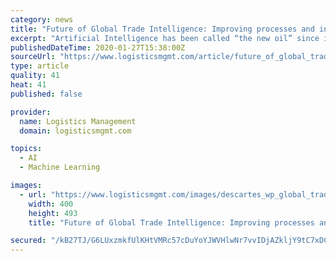 ```yaml
---
category: news
title: "Future of Global Trade Intelligence: Improving processes and insight with AI and Machine Learning"
excerpt: "Artificial Intelligence has been called “the new oil” since it has become a resource for businesses to streamline processes. AI can help make sense of data by mining and processing large amounts of information. It can also free resources to focus on more strategic tasks and minimize errors. Sectors such as cross-border trade are ideal for ..."
publishedDateTime: 2020-01-27T15:38:00Z
sourceUrl: "https://www.logisticsmgmt.com/article/future_of_global_trade_intelligence_improving_processes_and_insight_with_ai"
type: article
quality: 41
heat: 41
published: false

provider:
  name: Logistics Management
  domain: logisticsmgmt.com

topics:
  - AI
  - Machine Learning

images:
  - url: "https://www.logisticsmgmt.com/images/descartes_wp_global_trade_content_intelligence_121619-400px.jpg"
    width: 400
    height: 493
    title: "Future of Global Trade Intelligence: Improving processes and insight with AI and Machine Learning"

secured: "/kB27TJ/G6LUxzmkfUlKHtVMRc57cDuYoYJWVHlwNr7vvIDjAZkljY9tC7xDChhYLjDIdYRdQrxFgYFcgjFk7IN9JfjxAUnajA870hPMuppVmtIUKfmCWq1zAgDNQ8GV7PWFr8Z6buqxHNUWuX9uFirgW02Ooo9j2BpmIfhcVRlSs6WXHKNc2uAZYOR/9wKnZAJg859owo2DLoh8BHw+iyPq8DxmgS2gw+1jbVgHCj8aNP4axAvdEbmrrCHVJk4VuP/ZxaQpMbVvAlGuhM3RbJhlPuXrqT0+9DNv9AuDorZDWPIJpSpHCJ+owgHtWWG5;2CkYk0PpTFqiYYfLcc9q4w=="
---
```


